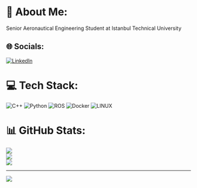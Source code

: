 # 💫 About Me:
Senior Aeronautical Engineering Student at Istanbul Technical University<br> 


## 🌐 Socials:
[![LinkedIn](https://img.shields.io/badge/LinkedIn-%230077B5.svg?logo=linkedin&logoColor=white)](https://linkedin.com/in/huseyintutan) 

# 💻 Tech Stack:
![C++](https://img.shields.io/badge/c++-%2300599C.svg?style=for-the-badge&logo=c%2B%2B&logoColor=white) ![Python](https://img.shields.io/badge/python-3670A0?style=for-the-badge&logo=python&logoColor=ffdd54) ![ROS](https://img.shields.io/badge/ros-%230A0FF9.svg?style=for-the-badge&logo=ros&logoColor=white) ![Docker](https://img.shields.io/badge/docker-%230db7ed.svg?style=for-the-badge&logo=docker&logoColor=white) ![LINUX](https://img.shields.io/badge/Linux-FCC624?style=for-the-badge&logo=linux&logoColor=black)   
# 📊 GitHub Stats:
![](https://github-readme-stats.vercel.app/api?username=huseyintutan&theme=midnight-purple&hide_border=false&include_all_commits=true&count_private=true)<br/>
![](https://github-readme-streak-stats.herokuapp.com/?user=huseyintutan&theme=midnight-purple&hide_border=false)<br/>
![](https://github-readme-stats.vercel.app/api/top-langs/?username=huseyintutan&theme=midnight-purple&hide_border=false&include_all_commits=true&count_private=true&layout=compact)

---
[![](https://visitcount.itsvg.in/api?id=huseyintutan&icon=0&color=0)](https://visitcount.itsvg.in)


